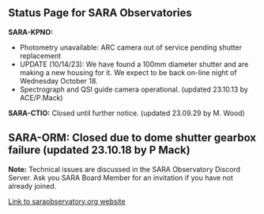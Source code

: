 ## Status Page for SARA Observatories

**SARA-KPNO:** 
- Photometry unavailable: ARC camera out of service pending shutter replacement
- UPDATE (10/14/23): We have found a 100mm diameter shutter and are making a new housing for it. We expect to be back on-line night of Wednesday October 18.
- Spectrograph and QSI guide camera operational. (updated 23.10.13 by ACE/P.Mack)

**SARA-CTIO:** Closed until further notice. (updated 23.09.29 by M. Wood)

**SARA-ORM:**  Closed due to dome shutter gearbox failure (updated 23.10.18 by P Mack)
---

**Note:** Technical issues are discussed in the SARA Observatory Discord Server.  Ask you SARA Board Member for an invitation if you have not already joined.

[Link to saraobservatory.org website](https://saraobservatory.org)
